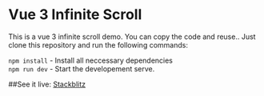 # Vue 3 Infinite Scroll
This is a vue 3 infinite scroll demo. You can copy the code and reuse.. Just clone this repository and run the following commands:

```npm install``` - Install all neccessary dependencies <br> 
```npm run dev``` - Start the developement serve. 

##See it live: [Stackblitz](https://stackblitz.com/edit/vue3-infinite-scrolling)
